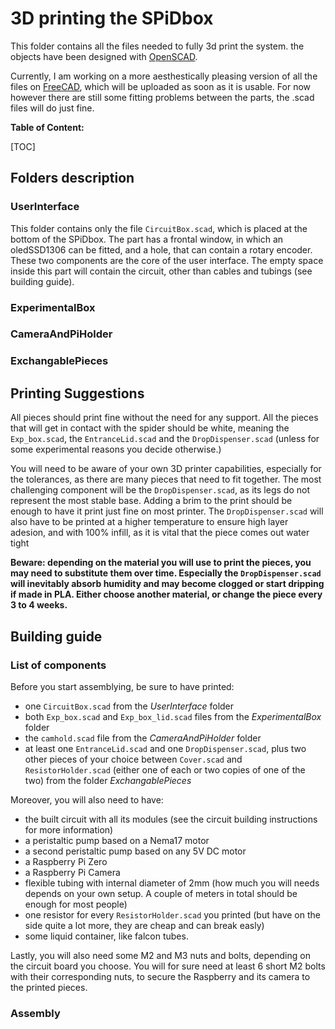 # 3D printing the SPiDbox

This folder contains all the files needed to fully 3d print the system. the objects have been designed with [OpenSCAD](https://github.com/openscad/openscad).

Currently, I am working on a more aesthestically pleasing version of all the files on [FreeCAD](https://github.com/FreeCAD/FreeCAD), which will be uploaded as soon as it is usable. For now however there are still some fitting problems between the parts, the .scad files will do just fine.

**Table of Content:**

[TOC]

## Folders description

### UserInterface

This folder contains only the file `CircuitBox.scad`, which is placed at the bottom of the SPiDbox. The part has a frontal window, in which an oledSSD1306 can be fitted, and a hole, that can contain a rotary encoder. These two components are the core of the user interface. The empty space inside this part will contain the circuit, other than cables and tubings (see building guide).

### ExperimentalBox

### CameraAndPiHolder

### ExchangablePieces

## Printing Suggestions

All pieces should print fine without the need for any support. All the pieces that will get in contact with the spider should be white, meaning the `Exp_box.scad`, the `EntranceLid.scad` and the `DropDispenser.scad` (unless for some experimental reasons you decide otherwise.)

You will need to be aware of your own 3D printer capabilities, especially for the tolerances, as there are many pieces that need to fit together.
The most challenging component will be the `DropDispenser.scad`, as its legs do not represent the most stable base. Adding a brim to the print should be enough to have it print just fine on most printer.
The `DropDispenser.scad` will also have to be printed at a higher temperature to ensure high layer adesion, and with 100% infill, as it is vital that the piece comes out water tight

**__Beware:__ depending on the material you will use to print the pieces, you may need to substitute them over time. Especially the `DropDispenser.scad` will inevitably absorb humidity and may become clogged or start dripping if made in PLA. Either choose another material, or change the piece every 3 to 4 weeks.**

## Building guide

### List of components

Before you start assemblying, be sure to have printed:
* one `CircuitBox.scad` from the *UserInterface* folder
* both `Exp_box.scad` and `Exp_box_lid.scad` files from the *ExperimentalBox* folder
* the `camhold.scad` file from the *CameraAndPiHolder* folder
* at least one `EntranceLid.scad` and one `DropDispenser.scad`, plus two other pieces of your choice between `Cover.scad` and `ResistorHolder.scad` (either one of each or two copies of one of the two) from the folder *ExchangablePieces*

Moreover, you will also need to have:
* the built circuit with all its modules (see the circuit building instructions for more information)
* a peristaltic pump based on a Nema17 motor
* a second peristaltic pump based on any 5V DC motor
* a Raspberry Pi Zero
* a Raspberry Pi Camera
* flexible tubing with internal diameter of 2mm (how much you will needs depends on your own setup. A couple of meters in total should be enough for most people)
* one resistor for every `ResistorHolder.scad` you printed (but have on the side quite a lot more, they are cheap and can break easly)
* some liquid container, like falcon tubes.

Lastly, you will also need some M2 and M3 nuts and bolts, depending on the circuit board you choose. You will for sure need at least 6 short M2 bolts with their corresponding nuts, to secure the Raspberry and its camera to the printed pieces.

### Assembly


